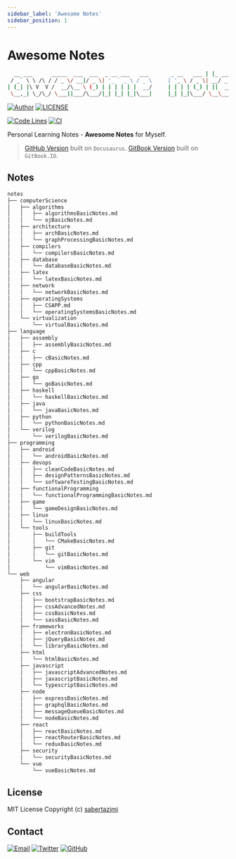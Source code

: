 ```yaml
---
sidebar_label: 'Awesome Notes'
sidebar_position: 1
---
```


# Awesome Notes

```bash
  __ ___      _____  ___  ___  _ __ ___   ___       _ __   ___ | |_ ___  ___
 / _` \ \ /\ / / _ \/ __|/ _ \| '_ ` _ \ / _ \     | '_ \ / _ \| __/ _ \/ __|
| (_| |\ V  V /  __/\__ \ (_) | | | | | |  __/     | | | | (_) | ||  __/\__ \
 \__,_| \_/\_/ \___||___/\___/|_| |_| |_|\___|     |_| |_|\___/ \__\___||___/
```

[![Author](https://img.shields.io/badge/author-sabertaz-lightgrey?style=for-the-badge)](https://github.com/sabertazimi)
[![LICENSE](https://img.shields.io/github/license/sabertazimi/awesome-notes?style=for-the-badge)](https://raw.githubusercontent.com/sabertazimi/awesome-notes/main/LICENSE)

[![Code Lines](https://img.shields.io/tokei/lines/github/sabertazimi/awesome-notes?style=for-the-badge&logo=visualstudiocode)](https://github.com/sabertazimi/awesome-notes)
[![CI](https://img.shields.io/github/workflow/status/sabertazimi/awesome-notes/CI/main?style=for-the-badge&logo=github)](https://github.com/sabertazimi/awesome-notes/actions/workflows/ci.yml)

Personal Learning Notes - **Awesome Notes** for Myself.

> [GitHub Version](https://sabertazimi.github.io/awesome-notes)
> built on `Docusaurus`.
> [GitBook Version](https://notes.tazimi.dev)
> built on `GitBook.IO`.

## Notes

```bash
notes
├── computerScience
│   ├── algorithms
│   │   ├── algorithmsBasicNotes.md
│   │   └── ojBasicNotes.md
│   ├── architecture
│   │   ├── archBasicNotes.md
│   │   └── graphProcessingBasicNotes.md
│   ├── compilers
│   │   └── compilersBasicNotes.md
│   ├── database
│   │   └── databaseBasicNotes.md
│   ├── latex
│   │   └── latexBasicNotes.md
│   ├── network
│   │   └── networkBasicNotes.md
│   ├── operatingSystems
│   │   ├── CSAPP.md
│   │   └── operatingSystemsBasicNotes.md
│   └── virtualization
│       └── virtualBasicNotes.md
├── language
│   ├── assembly
│   │   ├── assemblyBasicNotes.md
│   ├── c
│   │   ├── cBasicNotes.md
│   ├── cpp
│   │   └── cppBasicNotes.md
│   ├── go
│   │   └── goBasicNotes.md
│   ├── haskell
│   │   └── haskellBasicNotes.md
│   ├── java
│   │   └── javaBasicNotes.md
│   ├── python
│   │   └── pythonBasicNotes.md
│   └── verilog
│       └── verilogBasicNotes.md
├── programming
│   ├── android
│   │   └── androidBasicNotes.md
│   ├── devops
│   │   ├── cleanCodeBasicNotes.md
│   │   ├── designPatternsBasicNotes.md
│   │   └── softwareTestingBasicNotes.md
│   ├── functionalProgramming
│   │   └── functionalProgrammingBasicNotes.md
│   ├── game
│   │   └── gameDesignBasicNotes.md
│   ├── linux
│   │   └── linuxBasicNotes.md
│   └── tools
│       ├── buildTools
│       │   └── CMakeBasicNotes.md
│       ├── git
│       │   └── gitBasicNotes.md
│       └── vim
│           └── vimBasicNotes.md
└── web
    ├── angular
    │   └── angularBasicNotes.md
    ├── css
    │   ├── bootstrapBasicNotes.md
    │   ├── cssAdvancedNotes.md
    │   ├── cssBasicNotes.md
    │   └── sassBasicNotes.md
    ├── frameworks
    │   ├── electronBasicNotes.md
    │   ├── jQueryBasicNotes.md
    │   └── libraryBasicNotes.md
    ├── html
    │   └── htmlBasicNotes.md
    ├── javascript
    │   ├── javascriptAdvancedNotes.md
    │   ├── javascriptBasicNotes.md
    │   └── typescriptBasicNotes.md
    ├── node
    │   ├── expressBasicNotes.md
    │   ├── graphqlBasicNotes.md
    │   ├── messageQueueBasicNotes.md
    │   └── nodeBasicNotes.md
    ├── react
    │   ├── reactBasicNotes.md
    │   ├── reactRouterBasicNotes.md
    │   └── reduxBasicNotes.md
    ├── security
    │   └── securityBasicNotes.md
    └── vue
        └── vueBasicNotes.md
```

## License

MIT License Copyright (c) [sabertazimi](https://github.com/sabertazimi)

## Contact

[![Email](https://img.shields.io/badge/-Gmail-ea4335?style=for-the-badge&logo=gmail&logoColor=white)](mailto:sabertazimi@gmail.com)
[![Twitter](https://img.shields.io/badge/-Twitter-1da1f2?style=for-the-badge&logo=twitter&logoColor=white)](https://twitter.com/sabertazimi)
[![GitHub](https://img.shields.io/badge/-GitHub-181717?style=for-the-badge&logo=github&logoColor=white)](https://github.com/sabertazimi)
